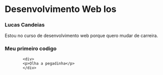 # Desenvolvimento Web Ios

### Lucas Candeias

Estou no curso de desenvolvimento web porque quero mudar de carreira.

### Meu primeiro codigo 

```
        <div>
        <p>Olha a pegadinha</p>
        </div>
```